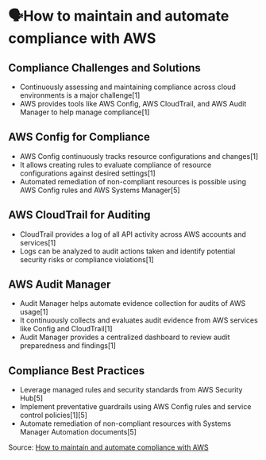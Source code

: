 # 🗣️How to maintain and automate compliance with AWS

## Compliance Challenges and Solutions

- Continuously assessing and maintaining compliance across cloud environments is a major challenge[1]
- AWS provides tools like AWS Config, AWS CloudTrail, and AWS Audit Manager to help manage compliance[1]

## AWS Config for Compliance

- AWS Config continuously tracks resource configurations and changes[1]
- It allows creating rules to evaluate compliance of resource configurations against desired settings[1]
- Automated remediation of non-compliant resources is possible using AWS Config rules and AWS Systems Manager[5]

## AWS CloudTrail for Auditing

- CloudTrail provides a log of all API activity across AWS accounts and services[1]
- Logs can be analyzed to audit actions taken and identify potential security risks or compliance violations[1]

## AWS Audit Manager

- Audit Manager helps automate evidence collection for audits of AWS usage[1]
- It continuously collects and evaluates audit evidence from AWS services like Config and CloudTrail[1]
- Audit Manager provides a centralized dashboard to review audit preparedness and findings[1]

## Compliance Best Practices

- Leverage managed rules and security standards from AWS Security Hub[5]
- Implement preventative guardrails using AWS Config rules and service control policies[1][5]
- Automate remediation of non-compliant resources with Systems Manager Automation documents[5]

Source: [How to maintain and automate compliance with AWS](https://aws.amazon.com/events/summits/emea/stockholm/agenda/?emea-event-agenda-card.sort-by=item.additionalFields.title&emea-event-agenda-card.sort-order=asc&awsf.emea-event-agenda-level=*all&awsf.emea-event-agenda-role=*all&awsf.emea-event-agenda-category=*all&awsf.emea-event-agenda-aws-industry=*all&emea-event-agenda-card.q=COP303&emea-event-agenda-card.q_operator=AND#session)


